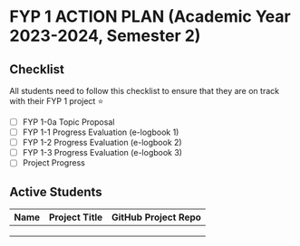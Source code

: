 # FYP 1 ACTION PLAN (Academic Year 2023-2024, Semester 2)

## Checklist

All students need to follow this checklist to ensure that they are on track with their FYP 1 project :star: 

- [ ] FYP 1-0a Topic Proposal
- [ ] FYP 1-1 Progress Evaluation (e-logbook 1)
- [ ] FYP 1-2 Progress Evaluation (e-logbook 2)
- [ ] FYP 1-3 Progress Evaluation (e-logbook 3)
- [ ] Project Progress

## Active Students

| Name | Project Title | GitHub Project Repo |
|------|---------------|---------------------|
|      |               |                     |
|      |               |                     |
|      |               |                     |






